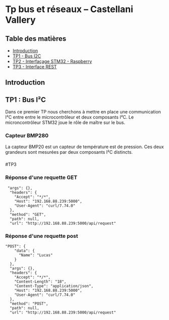 # Tp bus et réseaux – Castellani Vallery

## Table des matières

- [Introduction](#introduction)
- [TP1 - Bus I2C](#TP1---bus-i2c)
- [TP2 - Interfaçage STM32 - Raspberry](#TP2---interfacage-STM32---raspberry)
- [TP3 - Interface REST](#TP3---interface-REST)

## Introduction

## TP1 : Bus I²C

Dans ce premier TP nous cherchons à mettre en place une communication I²C entre entre le microcontrôleur et deux composants I²C. Le microncontrôleur STM32 joue le rôle de maître sur le bus.

### Capteur BMP280
La capteur BMP20 est un capteur de température est de pression. Ces deux grandeurs sont mesurées par deux composants I²C distincts.

### 



#TP3

### Réponse d'une requette GET
```
 "args": {},
  "headers": {
    "Accept": "*/*",
    "Host": "192.168.88.239:5000",
    "User-Agent": "curl/7.74.0"
  },
  "method": "GET",
  "path": null,
  "url": "http://192.168.88.239:5000/api/request"
```

### Réponse d'une requette post 
```
"POST": {
    "data": {
      "Name": "Lucas"
    }
  },
  "args": {},
  "headers": {
    "Accept": "*/*",
    "Content-Length": "18",
    "Content-Type": "application/json",
    "Host": "192.168.88.239:5000",
    "User-Agent": "curl/7.74.0"
  },
  "method": "POST",
  "path": null,
  "url": "http://192.168.88.239:5000/api/request"
  ```
  
 
